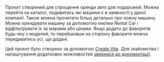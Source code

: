 Проєкт створений для спрощення оренди авто для подорожей. Можна перейти на
каталог, подивитись які машини є в наявності у даної компанії. Також можна
прочитати більш детально про кожну машину. Можна орендувати машину за допомогою
кнопки Rental Car і відфільтрувати їх за марами або цінами. Якщо додати до
фаворитів будь-яку з моделей, то перейшовши на сторінку фаворити можна
передивитись усі, що додані.

Цей проєкт було створено за допомогою [Create Vite](https://vitejs.dev/). Для
знайомства і налаштування додаткових можливостей
[звернися до документації](https://vitejs.dev/guide/).
